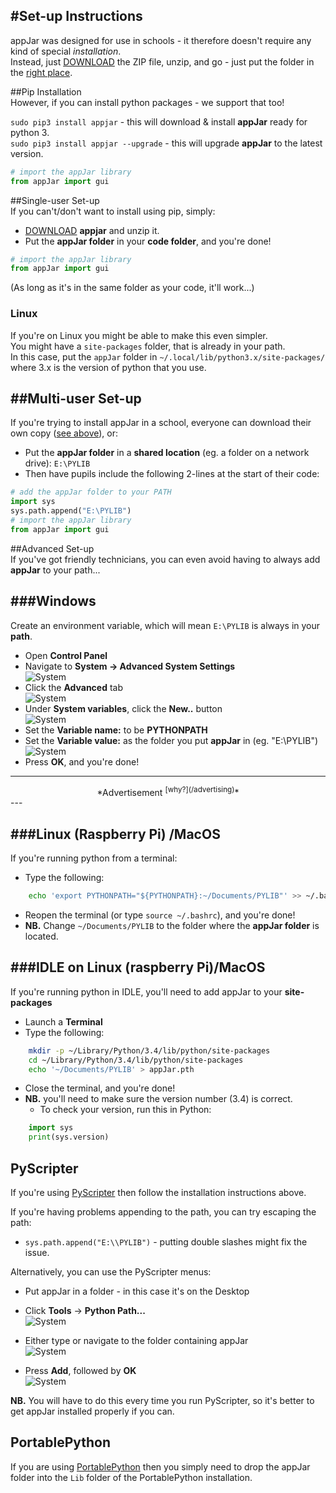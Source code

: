 #Set-up Instructions
---
appJar was designed for use in schools - it therefore doesn't require any kind of special  *installation*.  
Instead, just [DOWNLOAD](https://github.com/jarvisteach/appJar/blob/appJar/releases/appJar.zip?raw=true) the ZIP file, unzip, and go - just put the folder in the [right place](#single-user-set-up).  

##Pip Installation  
However, if you can install python packages - we support that too!  

`sudo pip3 install appjar` - this will download & install **appJar** ready for python 3.  
`sudo pip3 install appjar --upgrade` - this will upgrade **appJar** to the latest version.  
```python
# import the appJar library
from appJar import gui
```

##Single-user Set-up  
If you can't/don't want to install using pip, simply:  

* [DOWNLOAD](https://github.com/RWBA/appJar/blob/appJar/releases/appJar.zip?raw=true) **appjar** and unzip it.  
* Put the **appJar folder** in your **code folder**, and you're done!  

```python
# import the appJar library
from appJar import gui
```
(As long as it's in the same folder as your code, it'll work...)  

### Linux
If you're on Linux you might be able to make this even simpler.  
You might have a `site-packages` folder, that is already in your path.  
In this case, put the `appJar` folder in `~/.local/lib/python3.x/site-packages/` where 3.x is the version of python that you use.  

##Multi-user Set-up  
---
If you're trying to install appJar in a school, everyone can download their own copy ([see above](#single-user-set-up)), or:  

* Put the **appJar folder** in a **shared location** (eg. a folder on a network drive): `E:\PYLIB`  
* Then have pupils include the following 2-lines at the start of their code:

```python
# add the appJar folder to your PATH
import sys
sys.path.append("E:\PYLIB")
# import the appJar library
from appJar import gui
```

##Advanced Set-up  
If you've got friendly technicians, you can even avoid having to always add **appJar** to your path...  

###Windows
----
Create an environment variable, which will mean `E:\PYLIB` is always in your **path**.  

* Open **Control Panel**  
* Navigate to **System -> Advanced System Settings**  
![System](img/w_install_1.png)
* Click the **Advanced** tab  
![System](img/w_install_2.png)
* Under **System variables**, click the **New..** button  
![System](img/w_install_3.png)
* Set the **Variable name:** to be **PYTHONPATH**  
* Set the **Variable value:** as the folder you put **appJar** in (eg. "E:\PYLIB")  
![System](img/w_install_4.png)
* Press **OK**, and you're done!    

---
<div style='text-align: center;'>
*Advertisement&nbsp;<sup>[why?](/advertising)</sup>*
<script async src="//pagead2.googlesyndication.com/pagead/js/adsbygoogle.js"></script>
<ins class="adsbygoogle"
    style="display:block"
    data-ad-format="fluid"
    data-ad-layout-key="-gw-13-4l+6+pt"
    data-ad-client="ca-pub-6185596049817878"
    data-ad-slot="5627392164"></ins>
<script>(adsbygoogle = window.adsbygoogle || []).push({});</script>
</div>
---

###Linux (Raspberry Pi) /MacOS 
---

If you're running python from a terminal:  

* Type the following:  
```bash
    echo 'export PYTHONPATH="${PYTHONPATH}:~/Documents/PYLIB"' >> ~/.bashrc
```
* Reopen the terminal (or type `source ~/.bashrc`), and you're done!  
* **NB.** Change `~/Documents/PYLIB` to the folder where the **appJar folder** is located.  

###IDLE on Linux (raspberry Pi)/MacOS  
----
If you're running python in  IDLE, you'll need to add appJar to your **site-packages**  

* Launch a **Terminal**  
* Type the following:  
```bash
    mkdir -p ~/Library/Python/3.4/lib/python/site-packages
    cd ~/Library/Python/3.4/lib/python/site-packages
    echo '~/Documents/PYLIB' > appJar.pth
```
* Close the terminal, and you're done!  
* **NB.** you'll need to make sure the version number (3.4) is correct.  
    * To check your version, run this in Python:  
```python
    import sys
    print(sys.version) 
```

## PyScripter  

If you're using [PyScripter](https://sourceforge.net/projects/pyscripter/) then follow the installation instructions above.  

If you're having problems appending to the path, you can try escaping the path:  

* `sys.path.append("E:\\PYLIB")` - putting double slashes might fix the issue.  

Alternatively, you can use the PyScripter menus:  

* Put appJar in a folder - in this case it's on the Desktop  

* Click **Tools** -> **Python Path...**  
![System](img/py_sc0.png)

* Either type or navigate to the folder containing appJar  
![System](img/py_sc1.png)

* Press **Add**, followed by **OK**  
![System](img/py_sc2.png)

**NB.** You will have to do this every time you run PyScripter, so it's better to get appJar installed properly if you can.  

## PortablePython

If you are using [PortablePython](http://portablepython.com/wiki/Download/) then you simply need to drop the appJar folder into the `Lib` folder of the PortablePython installation.  
